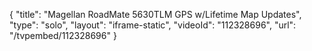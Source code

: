 {
    "title": "Magellan RoadMate 5630TLM GPS w\/Lifetime Map Updates",
    "type": "solo",
    "layout": "iframe-static",
    "videoId": "112328696",
    "url": "\/tvpembed\/112328696"
}